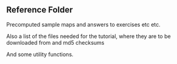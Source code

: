 ## Reference Folder

Precomputed sample maps and answers to exercises etc etc.

Also a list of the files needed for the tutorial, where they are to be downloaded from and md5 checksums

And some utility functions.
